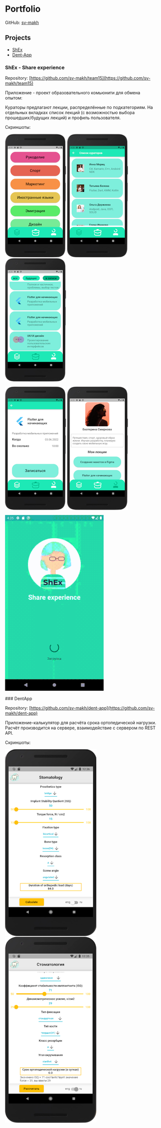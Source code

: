 # Portfolio

GitHub: [sv-makh](https://github.com/sv-makh/)

## Projects

- [ShEx](#shex---share-experience)
- [Dent-App](#dentapp)

### ShEx - Share experience

Repository: [https://github.com/sv-makh/team15](https://github.com/sv-makh/team15)

Приложение - проект образовательного комьюнити для обмена опытом:

Кураторы предлагают лекции, распределённые по подкатегориям.
На отдельных вкладках список лекций (с возможностью выбора прошедших/будущих лекций) и профиль пользователя.

Скриншоты:

![Экран категорий](shex/Screenshot_20220621_162458.png) ![Кураторы](shex/Screenshot_20220621_162846.png) ![Лекции](shex/Screenshot_20220621_162524.png)

![Запись на лекцию](shex/Screenshot_20220621_162834.png) ![Профиль пользователя](shex/Screenshot_20220621_162545.png)

![Demo gif](shex/demo.gif)

<div style="page-break-after: always;"></div>
### DentApp

Repository: [https://github.com/sv-makh/dent-app](https://github.com/sv-makh/dent-app)

Приложение-калькулятор для расчёта срока ортопедической нагрузки. 
Расчёт производится на сервере, взаимодействие с сервером по REST API.

Скриншоты:

![Eng screen](dent-app/st1.png) ![Ru screen](dent-app/st2.png)